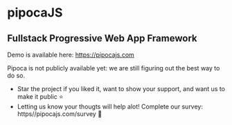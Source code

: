 # pipocaJS
## Fullstack Progressive Web App Framework

Demo is available here: https://pipocajs.com

Pipoca is not publicly available yet: we are still figuring out the best way to do so.
- Star the project if you liked it, want to show your support, and want us to make it public ⭐️
- Letting us know your thougts will help alot! Complete our survey: https//pipocajs.com/survey 🙏

